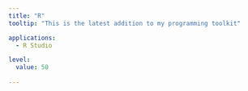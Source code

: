 ```yaml
---
title: "R"
tooltip: "This is the latest addition to my programming toolkit" 

applications:
  - R Studio

level:
  value: 50
 
---
```

